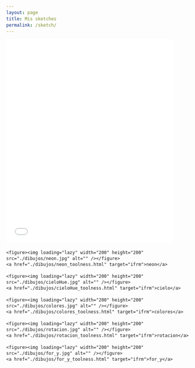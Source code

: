 ```yaml
---
layout: page
title: Mis sketches
permalink: /sketch/
---
```


  <div>
    <iframe src="./dibujos/colores_toolness.html" name="ifrm" width="90%" height="550" frameborder="0"> </iframe>

    <figure><img loading="lazy" width="200" height="200" src="./dibujos/neon.jpg" alt="" /></figure>
    <a href="./dibujos/neon_toolness.html" target="ifrm">neon</a>

    <figure><img loading="lazy" width="200" height="200" src="./dibujos/cieloHue.jpg" alt="" /></figure>
    <a href="./dibujos/cieloHue_toolness.html" target="ifrm">cielo</a>

    <figure><img loading="lazy" width="200" height="200" src="./dibujos/colores.jpg" alt="" /></figure>
    <a href="./dibujos/colores_toolness.html" target="ifrm">colores</a>

    <figure><img loading="lazy" width="200" height="200" src="./dibujos/rotacion.jpg" alt="" /></figure>
    <a href="./dibujos/rotacion_toolness.html" target="ifrm">rotacion</a>

    <figure><img loading="lazy" width="200" height="200" src="./dibujos/for_y.jpg" alt="" /></figure>
    <a href="./dibujos/for_y_toolness.html" target="ifrm">for_y</a>

  </div><!-- .entry-content -->
